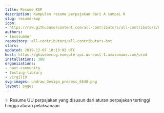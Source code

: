 ```yaml
---
title: Resume KUP
description: Kumpulan resume perpajakan dari A sampai R
slug: resume-kup
icon:
- https://raw.githubusercontent.com/all-contributors/all-contributors/master/docs/assets/bot-usage.png
authors:
- lesssummer
repository: all-contributors/all-contributors-bot
stars: 
updated: 2019-12-07 10:13:02 UTC
host: https://gkioebvccg.execute-api.us-east-1.amazonaws.com/prod
installations: 300
organizations:
- nuxt-community
- testing-library
- virgili0
svg-images: undraw_Design_process_68d0.png
layout: pages
---
```


✨ Resume UU perpajakan yang disusun dari aturan perpajakan tertinggi hingga aturan pelaksanaan